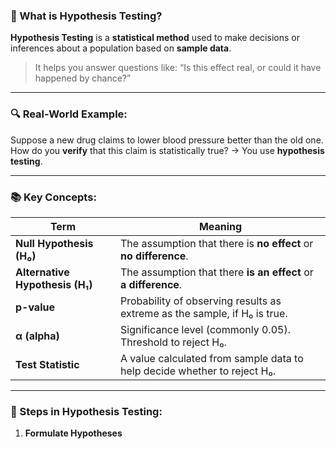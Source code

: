 ### 🧪 What is **Hypothesis Testing**?

**Hypothesis Testing** is a **statistical method** used to make decisions or inferences about a population based on **sample data**.

> It helps you answer questions like:
> “Is this effect real, or could it have happened by chance?”

---

### 🔍 Real-World Example:

Suppose a new drug claims to lower blood pressure better than the old one.
How do you **verify** that this claim is statistically true?
→ You use **hypothesis testing**.

---

### 📚 Key Concepts:

| Term                            | Meaning                                                                   |
| ------------------------------- | ------------------------------------------------------------------------- |
| **Null Hypothesis (H₀)**        | The assumption that there is **no effect** or **no difference**.          |
| **Alternative Hypothesis (H₁)** | The assumption that there **is an effect** or **a difference**.           |
| **p-value**                     | Probability of observing results as extreme as the sample, if H₀ is true. |
| **α (alpha)**                   | Significance level (commonly 0.05). Threshold to reject H₀.               |
| **Test Statistic**              | A value calculated from sample data to help decide whether to reject H₀.  |

---

### 🧪 Steps in Hypothesis Testing:

1. **Formulate Hypotheses**

   * H₀: μ = μ₀ (e.g., average weight = 70 kg)
   * H₁: μ ≠ μ₀ (two-tailed), μ > μ₀, or μ < μ₀ (one-tailed)

2. **Choose Significance Level (α)**

   * Usually 0.05 (5%)

3. **Select the Right Test**

   * Depends on data type, sample size, and distribution
   * Examples: t-test, z-test, chi-square test, ANOVA

4. **Compute Test Statistic and p-value**

5. **Make Decision**

   * If **p-value ≤ α** → Reject H₀ (evidence supports H₁)
   * If **p-value > α** → Fail to reject H₀ (not enough evidence)

---

### 🧠 Common Types of Tests:

| Test                | When to Use                                             |
| ------------------- | ------------------------------------------------------- |
| **Z-test**          | Large sample, known population std dev                  |
| **T-test**          | Small sample, unknown std dev                           |
| **Chi-square test** | Categorical data, goodness-of-fit or independence tests |
| **ANOVA**           | Compare means across **3+ groups**                      |
| **Proportion test** | Comparing proportions (e.g., A/B testing)               |

---

### 🐍 Python Example (One-Sample T-test):

```python
from scipy import stats

# Sample data
sample = [72, 74, 69, 71, 68, 70, 73]
# Test if mean = 70
t_stat, p_value = stats.ttest_1samp(sample, 70)

print("T-statistic:", t_stat)
print("p-value:", p_value)
```

---

### ✅ Interpretation:

* **Low p-value (≤ 0.05)** → Strong evidence **against** H₀ → **Reject** H₀
* **High p-value (> 0.05)** → Weak evidence against H₀ → **Fail to reject** H₀

---

### ❗ Caution:

* **Failing to reject H₀ ≠ H₀ is true**
* A low p-value shows **statistical significance**, not practical importance
* Multiple testing increases risk of **false positives** (adjust with Bonferroni, FDR)
